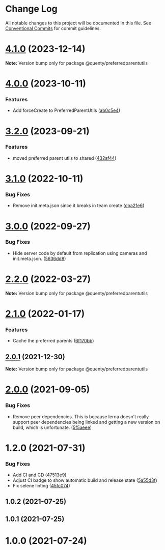 # Change Log

All notable changes to this project will be documented in this file.
See [Conventional Commits](https://conventionalcommits.org) for commit guidelines.

# [4.1.0](https://github.com/Quenty/NevermoreEngine/compare/@quenty/preferredparentutils@4.0.0...@quenty/preferredparentutils@4.1.0) (2023-12-14)

**Note:** Version bump only for package @quenty/preferredparentutils





# [4.0.0](https://github.com/Quenty/NevermoreEngine/compare/@quenty/preferredparentutils@3.2.0...@quenty/preferredparentutils@4.0.0) (2023-10-11)


### Features

* Add forceCreate to PreferredParentUtils ([ab0c5e4](https://github.com/Quenty/NevermoreEngine/commit/ab0c5e473a9bdb21de9d105232f5ff8d39f51ad2))





# [3.2.0](https://github.com/Quenty/NevermoreEngine/compare/@quenty/preferredparentutils@3.1.0...@quenty/preferredparentutils@3.2.0) (2023-09-21)


### Features

* moved preferred parent utils to shared ([432af44](https://github.com/Quenty/NevermoreEngine/commit/432af44808f780391649faf6fad418efc767581c))





# [3.1.0](https://github.com/Quenty/NevermoreEngine/compare/@quenty/preferredparentutils@3.0.0...@quenty/preferredparentutils@3.1.0) (2022-10-11)


### Bug Fixes

* Remove init.meta.json since it breaks in team create ([cba21e6](https://github.com/Quenty/NevermoreEngine/commit/cba21e602b50ea3799044eae9cb690d1cd9c88ec))





# [3.0.0](https://github.com/Quenty/NevermoreEngine/compare/@quenty/preferredparentutils@2.2.0...@quenty/preferredparentutils@3.0.0) (2022-09-27)


### Bug Fixes

* Hide server code by default from replication using cameras and init.meta.json. ([5636dd8](https://github.com/Quenty/NevermoreEngine/commit/5636dd8cafe68db4571ed214a82b84698f2f74c0))





# [2.2.0](https://github.com/Quenty/NevermoreEngine/compare/@quenty/preferredparentutils@2.1.0...@quenty/preferredparentutils@2.2.0) (2022-03-27)

**Note:** Version bump only for package @quenty/preferredparentutils





# [2.1.0](https://github.com/Quenty/NevermoreEngine/compare/@quenty/preferredparentutils@2.0.1...@quenty/preferredparentutils@2.1.0) (2022-01-17)


### Features

* Cache the preferred parents ([6f170bb](https://github.com/Quenty/NevermoreEngine/commit/6f170bbfbdd55ce7abb5248b663ff71b249aba03))





## [2.0.1](https://github.com/Quenty/NevermoreEngine/compare/@quenty/preferredparentutils@2.0.0...@quenty/preferredparentutils@2.0.1) (2021-12-30)

**Note:** Version bump only for package @quenty/preferredparentutils





# [2.0.0](https://github.com/Quenty/NevermoreEngine/compare/@quenty/preferredparentutils@1.2.0...@quenty/preferredparentutils@2.0.0) (2021-09-05)


### Bug Fixes

* Remove peer dependencies. This is because lerna doesn't really support peer dependencies being linked and getting a new version on build, which is unfortunate. ([5f5aeee](https://github.com/Quenty/NevermoreEngine/commit/5f5aeeea8de9975435309e53679f0ef7064f9dd0))





# 1.2.0 (2021-07-31)


### Bug Fixes

* Add CI and CD ([47513e9](https://github.com/Quenty/NevermoreEngine/commit/47513e9b568162707534af132396dd8756947dd3))
* Adjust CI badge to show automatic build and release state ([5a55d3f](https://github.com/Quenty/NevermoreEngine/commit/5a55d3f19bf8d66a760d67da9b56ed47fab74656))
* Fix selene linting ([45fc074](https://github.com/Quenty/NevermoreEngine/commit/45fc07489ee59127ac6582689f19a0e87c1e5b5a))



## 1.0.2 (2021-07-25)



## 1.0.1 (2021-07-25)



# 1.0.0 (2021-07-24)
